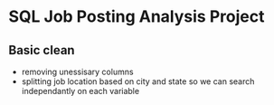 # SQL Job Posting Analysis Project

## Basic clean
  - removing unessisary columns
  - splitting job location based on city and state so we can search independantly on each variable
